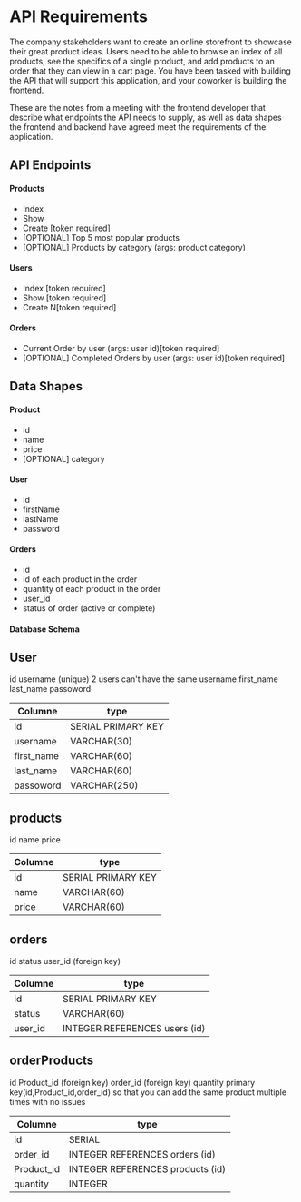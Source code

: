 # API Requirements
The company stakeholders want to create an online storefront to showcase their great product ideas. Users need to be able to browse an index of all products, see the specifics of a single product, and add products to an order that they can view in a cart page. You have been tasked with building the API that will support this application, and your coworker is building the frontend.

These are the notes from a meeting with the frontend developer that describe what endpoints the API needs to supply, as well as data shapes the frontend and backend have agreed meet the requirements of the application. 

## API Endpoints
#### Products
- Index 
- Show
- Create [token required]
- [OPTIONAL] Top 5 most popular products 
- [OPTIONAL] Products by category (args: product category)

#### Users
- Index [token required]
- Show [token required]
- Create N[token required]

#### Orders
- Current Order by user (args: user id)[token required]
- [OPTIONAL] Completed Orders by user (args: user id)[token required]

## Data Shapes
#### Product
-  id
- name
- price
- [OPTIONAL] category

#### User
- id
- firstName
- lastName
- password

#### Orders
- id
- id of each product in the order
- quantity of each product in the order
- user_id
- status of order (active or complete)

#### Database Schema

## User
id
username (unique) 2 users can't have the same username
first_name
last_name
passoword

| Columne       |  type                |
| ------------- | -------------------- |
| id            | SERIAL PRIMARY KEY   | 
| username      | VARCHAR(30)          | 
| first_name    | VARCHAR(60)          | 
| last_name     | VARCHAR(60)          | 
| passoword     | VARCHAR(250)         | 


## products
id 
name
price


| Columne       |  type                |
| ------------- | -------------------- |
| id            | SERIAL PRIMARY KEY   | 
| name          | VARCHAR(60)          | 
| price         | VARCHAR(60)          | 

## orders
id
status
user_id (foreign key)


| Columne       |  type                        |
| ------------- | ---------------------------- |
| id            | SERIAL PRIMARY KEY           | 
| status        | VARCHAR(60)                  | 
| user_id       | INTEGER REFERENCES users (id)| 

## orderProducts
id
Product_id (foreign key)
order_id (foreign key)
quantity
primary key(id,Product_id,order_id) so that you can add the same product multiple times with no issues

| Columne       |  type                            |
| ------------- | -------------------------------- |
| id            | SERIAL                           | 
| order_id      | INTEGER REFERENCES orders (id)   | 
| Product_id    | INTEGER REFERENCES products (id) | 
| quantity      | INTEGER                          | 

